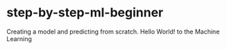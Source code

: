 # step-by-step-ml-beginner
Creating a model and predicting from scratch. Hello World! to the Machine Learning
